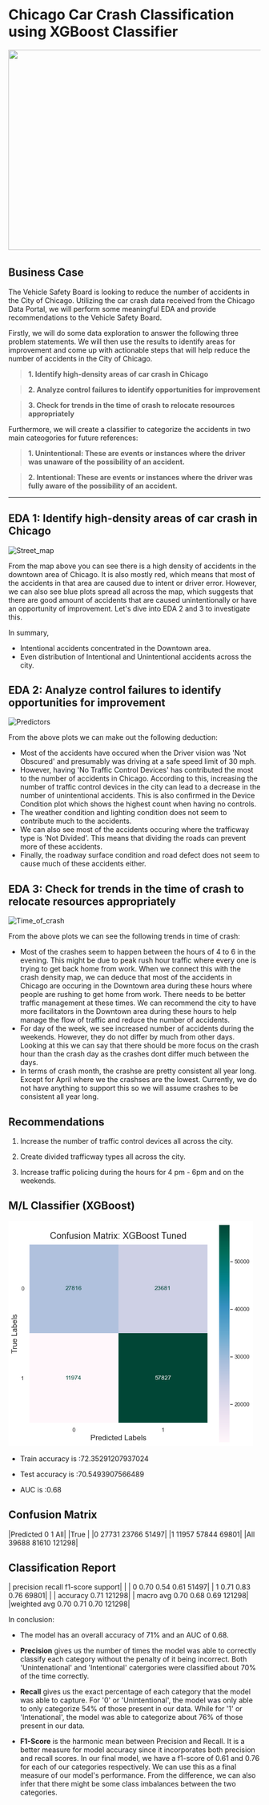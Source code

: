# Chicago Car Crash Classification using XGBoost Classifier 

<p align="center">
  <img width="800" height="400" src="https://github.com/dicchyant84/Chicago-car-crash-classification-using-XGBoost-classifier/blob/main/Graphs/Chicago.jpg">
</p> 

## Business Case

The Vehicle Safety Board is looking to reduce the number of accidents in the City of Chicago. Utilizing the car crash data received from the Chicago Data Portal, we will perform some meaningful EDA and provide recommendations to the Vehicle Safety Board.

Firstly, we will do some data exploration to answer the following three problem statements. We will then use the results to identify areas for improvement and come up with actionable steps that will help reduce the number of accidents in the City of Chicago.

>**1. Identify high-density areas of car crash in Chicago**

>**2. Analyze control failures to identify opportunities for improvement**

>**3. Check for trends in the time of crash to relocate resources appropriately**

Furthermore, we will create a classifier to categorize the accidents in two main cateogories for future references:

>**1. Unintentional: These are events or instances where the driver was unaware of the possibility of an accident.**

>**2. Intentional: These are events or instances where the driver was fully aware of the possibility of an accident.**

--------------------------------------------------------------------------------------------------------

## EDA 1: Identify high-density areas of car crash in Chicago

![Street_map](https://github.com/dicchyant84/Chicago-car-crash-classification-using-XGBoost-classifier/blob/main/Graphs/street_map.png)

From the map above you can see there is a high density of accidents in the downtown area of Chicago. It is also mostly red, which means that most of the accidents in that area are caused due to intent or driver error. However, we can also see blue plots spread all across the map, which suggests that there are good amount of accidents that are caused unintentionally or have an opportunity of improvement. Let's dive into EDA 2 and 3 to investigate this.

In summary,

* Intentional accidents concentrated in the Downtown area.
* Even distribution of Intentional and Unintentional accidents across the city.

## EDA 2: Analyze control failures to identify opportunities for improvement

![Predictors](https://github.com/dicchyant84/Chicago-car-crash-classification-using-XGBoost-classifier/blob/main/Graphs/predictor_plots.png)

From the above plots we can make out the following deduction:

* Most of the accidents have occured when the Driver vision was 'Not Obscured' and presumably was driving at a safe speed limit of 30 mph.
* However, having 'No Traffic Control Devices' has contributed the most to the number of accidents in Chicago. According to this, increasing the number of traffic control devices in the city can lead to a decrease in the number of unintentional accidents. This is also confirmed in the Device Condition plot which shows the highest count when having no controls.
* The weather condition and lighting condition does not seem to contribute much to the accidents.
* We can also see most of the accidents occuring where the trafficway type is 'Not Divided'. This means that dividing the roads can prevent more of these accidents.
* Finally, the roadway surface condition and road defect does not seem to cause much of these accidents either.

## EDA 3: Check for trends in the time of crash to relocate resources appropriately

![Time_of_crash](https://github.com/dicchyant84/Chicago-car-crash-classification-using-XGBoost-classifier/blob/main/Graphs/time_of_crash.png)

From the above plots we can see the following trends in time of crash:
    
* Most of the crashes seem to happen between the hours of 4 to 6 in the evening. This might be due to peak rush hour traffic where every one is trying to get back home from work. When we connect this with the crash density map, we can deduce that most of the accidents in Chicago are occuring in the Downtown area during these hours where people are rushing to get home from work. There needs to be better traffic management at these times. We can recommend the city to have more facilitators in the Downtown area during these hours to help manage the flow of traffic and reduce the number of accidents.
* For day of the week, we see increased number of accidents during the weekends. However, they do not differ by much from other days. Looking at this we can say that there should be more focus on the crash hour than the crash day as the crashes dont differ much between the days.
* In terms of crash month, the crashse are pretty consistent all year long. Except for April where we the crashses are the lowest. Currently, we do not have anything to support this so we will assume crashes to be consistent all year long.

## Recommendations

1. Increase the number of traffic control devices all across the city.

2. Create divided trafficway types all across the city.

3. Increase traffic policing during the hours for 4 pm - 6pm and on the weekends.



## M/L Classifier (XGBoost)

![conf_matrix](https://github.com/dicchyant84/Accident-classification-using-XGBoost-for-Chicago-Car-Crash-Data/blob/main/Graphs/xbg_confmatx.png)

* Train accuracy is :72.35291207937024

* Test accuracy is :70.5493907566489

* AUC is :0.68

Confusion Matrix
-------------------------------
|Predicted      0      1     All|
|True                           |
|0          27731  23766   51497|
|1          11957  57844   69801|
|All        39688  81610  121298|


Classification Report
--------------------
|             precision    recall  f1-score   support|
|
|          0       0.70      0.54      0.61     51497|
|          1       0.71      0.83      0.76     69801|
|
|    accuracy                           0.71    121298|
|   macro avg       0.70      0.68      0.69    121298|
|weighted avg       0.70      0.71      0.70    121298|



In conclusion:

* The model has an overall accuracy of 71% and an AUC of 0.68.


* **Precision** gives us the number of times the model was able to correctly classify each category without the penalty of it being incorrect. Both 'Unintenational' and 'Intentional' catergories were classified about 70% of the time correctly.


* **Recall** gives us the exact percentage of each category that the model was able to capture. For '0' or 'Unintentional', the model was only able to only categorize 54% of those present in our data. While for '1' or 'Intenational', the model was able to categorize about 76% of those present in our data. 


* **F1-Score** is the harmonic mean between Precision and Recall. It is a better measure for model accuracy since it incorporates both precision and recall scores. In our final model, we have a f1-score of 0.61 and 0.76 for each of our categories respectively. We can use this as a final measure of our model's performance. From the difference, we can also infer that there might be some class imbalances between the two categories.


